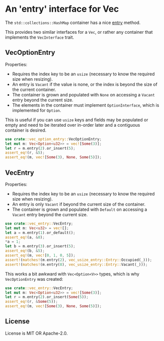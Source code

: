 # An 'entry' interface for Vec

The `std::collections::HashMap` container has a nice [entry](https://doc.rust-lang.org/std/collections/struct.HashMap.html#method.entry) method.

This provides two similar interfaces for a `Vec`, or rather any container that implements the `VecInterface` trait.

## VecOptionEntry

Properties:
- Requires the index key to be an `usize` (necessary to know the required size when resizing).
- An entry is `Vacant` if the value is none, or the index is beyond the size of the current container.
- The container is grown and populated with `None` on accessing a `Vacant` entry beyond the current size.
- The elements in the container must implement `OptionInterface`, which is implemented for `Option`.

This is useful if you can use `usize` keys and fields may be populated or empty and need to be iterated over
in-order later and a contiguous container is desired.


```rust
use crate::vec_option_entry::VecOptionEntry;
let mut m: Vec<Option<u32>> = vec![Some(3)];
let r = m.entry(2).or_insert(5);
assert_eq!(r, &5);
assert_eq!(m, vec![Some(3), None, Some(5)]);
```

## VecEntry

Properties:
- Requires the index key to be an `usize` (necessary to know the required size when resizing).
- An entry is only `Vacant` if beyond the current size of the container.
- The container is grown and populated with `Default` on accessing a `Vacant` entry beyond the current size.

```rust
use crate::vec_entry::VecEntry;
let mut m: Vec<u32> = vec![];
let a = m.entry(1).or_default();
assert_eq!(a, &0);
*a = 1;
let b = m.entry(3).or_insert(5);
assert_eq!(b, &5);
assert_eq!(m, vec![0, 1, 0, 5]);
assert!(matches!(m.entry(2), vec_usize_entry::Entry::Occupied(_)));
assert!(matches!(m.entry(8), vec_usize_entry::Entry::Vacant(_)));
```


This works a bit awkward with `Vec<Option<V>>` types, which is why `VecOptionEntry` was created:
```rust
use crate::vec_entry::VecEntry;
let mut m: Vec<Option<u32>> = vec![Some(3)];
let r = m.entry(2).or_insert(Some(5));
assert_eq!(r, &Some(5));
assert_eq!(m, vec![Some(3), None, Some(5)]);
```






## License
License is MIT OR Apache-2.0.